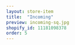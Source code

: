 ```yaml
---
layout: store-item
title:  "Incoming"
preview: incoming-sq.jpg
shopify_id: 11181098378
order: 5
---
```

